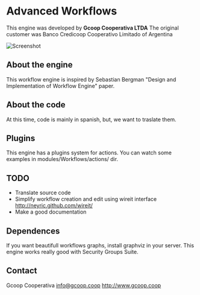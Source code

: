 Advanced Workflows
=====================

This engine was developed by **Gcoop Cooperativa LTDA** 
The original customer was Banco Credicoop Cooperativo Limitado of Argentina


![Screenshot](https://github.com/gcoop-libre/sugarcrm_advanced_workflows/blob/master/screenshot.jpg "Advanced Workflows")

About the engine
-----------------
This workflow engine is inspired by Sebastian Bergman "Design and Implementation of Workflow Engine" paper.

About the code
---------------
At this time, code is mainly in spanish, but, we want to traslate them.

Plugins
--------
This engine has a plugins system for actions. You can watch some examples in modules/Workflows/actions/ dir.

TODO
----
 * Translate source code
 * Simplify workflow creation and edit using wireit interface http://neyric.github.com/wireit/
 * Make a good documentation

Dependences
-----------
If you want beautifull workflows graphs, install graphviz in your server.
This engine works really good with Security Groups Suite.

Contact
-----------
Gcoop Cooperativa <info@gcoop.coop>
http://www.gcoop.coop
